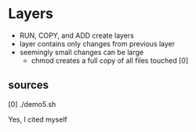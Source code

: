 # Layers

 - RUN, COPY, and ADD create layers
 - layer contains only changes from previous layer
 - seemingly small changes can be large
   - chmod creates a full copy of all files touched [0]


## sources
[0] ./demo5.sh

Yes, I cited myself







